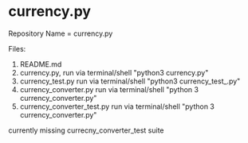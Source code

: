 # currency.py

Repository Name = currency.py

Files:

1. README.md
2. currency.py, run via terminal/shell "python3 currency.py"
3. currency_test.py run via terminal/shell "python3 currency_test_.py"
4. currency_converter.py run via terminal/shell "python 3 currency_converter.py"
5. currency_converter_test.py run via terminal/shell "python 3 currency_converter.py"




currently missing currecny_converter_test suite
